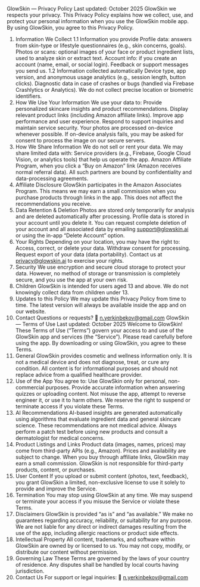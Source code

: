 GlowSkin — Privacy Policy
Last updated: October 2025
GlowSkin we respects your privacy. This Privacy Policy explains how we collect, use, and protect your personal information when you use the GlowSkin mobile app.
By using GlowSkin, you agree to this Privacy Policy.
1. Information We Collect
1.1 Information you provide
Profile data: answers from skin-type or lifestyle questionnaires (e.g., skin concerns, goals).
Photos or scans: optional images of your face or product ingredient lists, used to analyze skin or extract text.
Account info: if you create an account (name, email, or social login).
Feedback or support messages you send us.
1.2 Information collected automatically
Device type, app version, and anonymous usage analytics (e.g., session length, button clicks).
Diagnostic data in case of crashes or bugs (handled via Firebase Crashlytics or Analytics).
We do not collect precise location or biometric identifiers.
2. How We Use Your Information
We use your data to:
Provide personalized skincare insights and product recommendations.
Display relevant product links (including Amazon affiliate links).
Improve app performance and user experience.
Respond to support inquiries and maintain service security.
Your photos are processed on-device whenever possible. If on-device analysis fails, you may be asked for consent to process the image on our secure servers.
3. How We Share Information
We do not sell or rent your data.
We may share limited data with:
Service providers (e.g., Firebase, Google Cloud Vision, or analytics tools) that help us operate the app.
Amazon Affiliate Program, when you click a “Buy on Amazon” link (Amazon receives normal referral data).
All such partners are bound by confidentiality and data-processing agreements.
4. Affiliate Disclosure
GlowSkin participates in the Amazon Associates Program.
This means we may earn a small commission when you purchase products through links in the app. This does not affect the recommendations you receive.
5. Data Retention & Deletion
Photos are stored only temporarily for analysis and are deleted automatically after processing.
Profile data is stored in your account until you delete it.
You can request complete deletion of your account and all associated data by emailing support@glowskin.ai or using the in-app “Delete Account” option.
6. Your Rights
Depending on your location, you may have the right to:
Access, correct, or delete your data.
Withdraw consent for processing.
Request export of your data (data portability).
Contact us at privacy@glowskin.ai to exercise your rights.
7. Security
We use encryption and secure cloud storage to protect your data. However, no method of storage or transmission is completely secure, and you use the app at your own risk.
8. Children
GlowSkin is intended for users aged 13 and above. We do not knowingly collect data from children under 13.
9. Updates to this Policy
We may update this Privacy Policy from time to time. The latest version will always be available inside the app and on our website.
10. Contact
Questions or requests?
📧 n.yerkinbekov@gmail.com
GlowSkin — Terms of Use
Last updated: October 2025
Welcome to GlowSkin! These Terms of Use (“Terms”) govern your access to and use of the GlowSkin app and services (the “Service”). Please read carefully before using the app.
By downloading or using GlowSkin, you agree to these Terms.
1. General
GlowSkin provides cosmetic and wellness information only. It is not a medical device and does not diagnose, treat, or cure any condition. All content is for informational purposes and should not replace advice from a qualified healthcare provider.
2. Use of the App
You agree to:
Use GlowSkin only for personal, non-commercial purposes.
Provide accurate information when answering quizzes or uploading content.
Not misuse the app, attempt to reverse engineer it, or use it to harm others.
We reserve the right to suspend or terminate access if you violate these Terms.
3. AI Recommendations
AI-based insights are generated automatically using algorithms that evaluate ingredient data and general skincare science. These recommendations are not medical advice.
Always perform a patch test before using new products and consult a dermatologist for medical concerns.
4. Product Listings and Links
Product data (images, names, prices) may come from third-party APIs (e.g., Amazon).
Prices and availability are subject to change.
When you buy through affiliate links, GlowSkin may earn a small commission.
GlowSkin is not responsible for third-party products, content, or purchases.
5. User Content
If you upload or submit content (photos, text, feedback), you grant GlowSkin a limited, non-exclusive license to use it solely to provide and improve the Service.
6. Termination
You may stop using GlowSkin at any time. We may suspend or terminate your access if you misuse the Service or violate these Terms.
7. Disclaimers
GlowSkin is provided “as is” and “as available.”
We make no guarantees regarding accuracy, reliability, or suitability for any purpose.
We are not liable for any direct or indirect damages resulting from the use of the app, including allergic reactions or product side effects.
8. Intellectual Property
All content, trademarks, and software within GlowSkin are owned by or licensed to us. You may not copy, modify, or distribute our content without permission.
9. Governing Law
These Terms are governed by the laws of your country of residence. Any disputes shall be handled by local courts having jurisdiction.
10. Contact Us
For support or legal inquiries:
📧 n.yerkinbekov@gmail.com

